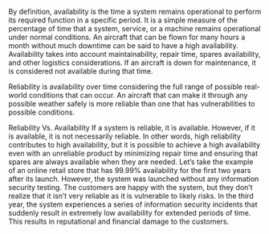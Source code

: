 By definition, availability is the time a system remains operational to perform
its required function in a specific period. It is a simple measure of the
percentage of time that a system, service, or a machine remains operational
under normal conditions. An aircraft that can be flown for many hours a month
without much downtime can be said to have a high availability. Availability
takes into account maintainability, repair time, spares availability, and other
logistics considerations. If an aircraft is down for maintenance, it is
considered not available during that time.

Reliability is availability over time considering the full range of possible
real-world conditions that can occur. An aircraft that can make it through any
possible weather safely is more reliable than one that has vulnerabilities to
possible conditions.

Reliability Vs. Availability If a system is reliable, it is available. However,
if it is available, it is not necessarily reliable. In other words, high
reliability contributes to high availability, but it is possible to achieve a
high availability even with an unreliable product by minimizing repair time and
ensuring that spares are always available when they are needed. Let’s take the
example of an online retail store that has 99.99% availability for the first
two years after its launch. However, the system was launched without any
information security testing. The customers are happy with the system, but they
don’t realize that it isn’t very reliable as it is vulnerable to likely risks.
In the third year, the system experiences a series of information security
incidents that suddenly result in extremely low availability for extended
periods of time. This results in reputational and financial damage to the
customers.
